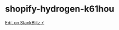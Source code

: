# shopify-hydrogen-k61hou

[Edit on StackBlitz ⚡️](https://stackblitz.com/edit/shopify-hydrogen-k61hou)